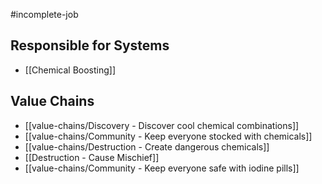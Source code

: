 #incomplete-job
## Responsible for Systems
- [[Chemical Boosting]]
## Value Chains
- [[value-chains/Discovery - Discover cool chemical combinations]]
- [[value-chains/Community - Keep everyone stocked with chemicals]]
- [[value-chains/Destruction - Create dangerous chemicals]]
- [[Destruction - Cause Mischief]]
- [[value-chains/Community - Keep everyone safe with iodine pills]]